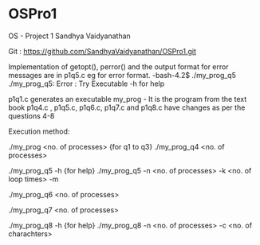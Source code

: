 # OSPro1
OS - Project 1
Sandhya Vaidyanathan

Git : https://github.com/SandhyaVaidyanathan/OSPro1.git

Implementation of getopt(), perror() and the output format for error messages
are in p1q5.c
eg for error format.
-bash-4.2$ ./my_prog_q5
 ./my_prog_q5: Error : Try Executable -h for help


p1q1.c generates an executable my_prog - It is the program from the text book
p1q4.c , p1q5.c, p1q6.c, p1q7.c and p1q8.c have changes as per the questions 4-8

Execution method:

./my_prog <no. of processes> {for q1 to q3}
./my_prog_q4 <no. of processes>

./my_prog_q5 -h {for help}
./my_prog_q5 -n <no. of processes> -k <no. of loop times> -m <sleep time>

./my_prog_q6 <no. of processes>

./my_prog_q7 <no. of processes>

./my_prog_q8 -h {for help}
./my_prog_q8 -n <no. of processes> -c <no. of charachters>

